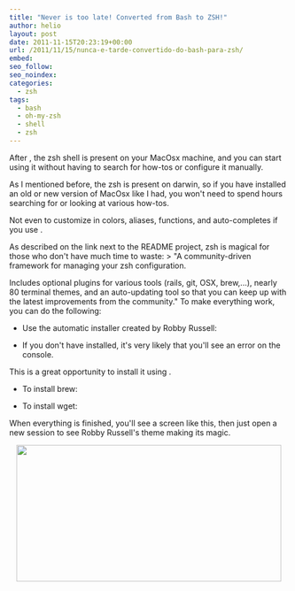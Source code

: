 ```yaml
---
title: "Never is too late! Converted from Bash to ZSH!"
author: helio
layout: post
date: 2011-11-15T20:23:19+00:00
url: /2011/11/15/nunca-e-tarde-convertido-do-bash-para-zsh/
embed: 
seo_follow: 
seo_noindex: 
categories:
  - zsh
tags:
  - bash
  - oh-my-zsh
  - shell
  - zsh
---
```


After , the zsh shell is present on your MacOsx machine, and you can start using it without having to search for how-tos or configure it manually.

As I mentioned before, the zsh is present on darwin, so if you have installed an old or new version of MacOsx like I had, you won't need to spend hours searching for or looking at various how-tos.

Not even to customize in colors, aliases, functions, and auto-completes if you use .

As described on the link next to the README project, zsh is magical for those who don't have much time to waste: > "A community-driven framework for managing your zsh configuration.

Includes optional plugins for various tools (rails, git, OSX, brew,...), nearly 80 terminal themes, and an auto-updating tool so that you can keep up with the latest improvements from the community." To make everything work, you can do the following:

 - Use the automatic installer created by Robby Russell:

 - If you don't have installed, it's very likely that you'll see an error on the console.

This is a great opportunity to install it using .

 - To install brew:

 - To install wget:

When everything is finished, you'll see a screen like this, then just open a new session to see Robby Russell's theme making its magic. 
<p style="text-align: center">
 <a href="http://www.helmed.net/blog/wp-content/uploads/2011/11/Screen-Shot-2011-11-15-at-10.35.50-AM1.png"><img class="aligncenter size-full wp-image-415" src="http://www.helmed.net/blog/wp-content/uploads/2011/11/Screen-Shot-2011-11-15-at-10.35.50-AM1.png" alt="" width="478" height="247" srcset="http://www.helmed.net/blog/wp-content/uploads/2011/11/Screen-Shot-2011-11-15-at-10.35.50-AM1.png 671w, http://www.helmed.net/blog/wp-content/uploads/2011/11/Screen-Shot-2011-11-15-at-10.35.50-AM1-300x155.png 300w" sizes="(max-width: 478px) 100vw, 478px" /></a> 
</p>
 &nbsp;